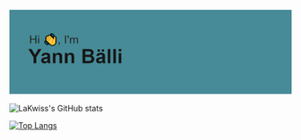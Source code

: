 [![MasterHead](https://github.com/LaKwiss/LaKwiss/blob/main/header.png)](https://github.com/lakwiss)

![LaKwiss's GitHub stats](https://github-readme-stats.vercel.app/api?username=lakwiss&show_icons=true&theme=radical)

[![Top Langs](https://github-readme-stats.vercel.app/api/top-langs/?username=lakwiss&layout=compact&theme=radical)](https://github.com/anuraghazra/github-readme-stats)

